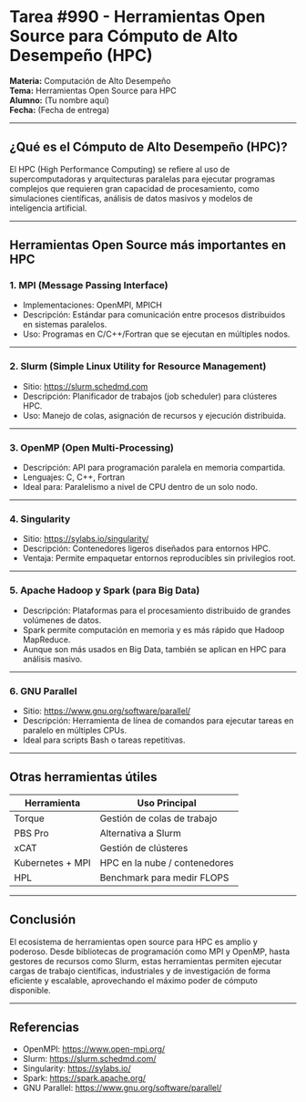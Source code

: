 # Tarea #990 - Herramientas Open Source para Cómputo de Alto Desempeño (HPC)

**Materia:** Computación de Alto Desempeño  
**Tema:** Herramientas Open Source para HPC  
**Alumno:** (Tu nombre aquí)  
**Fecha:** (Fecha de entrega)

---

## ¿Qué es el Cómputo de Alto Desempeño (HPC)?

El HPC (High Performance Computing) se refiere al uso de supercomputadoras y arquitecturas paralelas para ejecutar programas complejos que requieren gran capacidad de procesamiento, como simulaciones científicas, análisis de datos masivos y modelos de inteligencia artificial.

---

## Herramientas Open Source más importantes en HPC

### 1. MPI (Message Passing Interface)

- Implementaciones: OpenMPI, MPICH
- Descripción: Estándar para comunicación entre procesos distribuidos en sistemas paralelos.
- Uso: Programas en C/C++/Fortran que se ejecutan en múltiples nodos.

---

### 2. Slurm (Simple Linux Utility for Resource Management)

- Sitio: https://slurm.schedmd.com
- Descripción: Planificador de trabajos (job scheduler) para clústeres HPC.
- Uso: Manejo de colas, asignación de recursos y ejecución distribuida.

---

### 3. OpenMP (Open Multi-Processing)

- Descripción: API para programación paralela en memoria compartida.
- Lenguajes: C, C++, Fortran
- Ideal para: Paralelismo a nivel de CPU dentro de un solo nodo.

---

### 4. Singularity

- Sitio: https://sylabs.io/singularity/
- Descripción: Contenedores ligeros diseñados para entornos HPC.
- Ventaja: Permite empaquetar entornos reproducibles sin privilegios root.

---

### 5. Apache Hadoop y Spark (para Big Data)

- Descripción: Plataformas para el procesamiento distribuido de grandes volúmenes de datos.
- Spark permite computación en memoria y es más rápido que Hadoop MapReduce.
- Aunque son más usados en Big Data, también se aplican en HPC para análisis masivo.

---

### 6. GNU Parallel

- Sitio: https://www.gnu.org/software/parallel/
- Descripción: Herramienta de línea de comandos para ejecutar tareas en paralelo en múltiples CPUs.
- Ideal para scripts Bash o tareas repetitivas.

---

## Otras herramientas útiles

| Herramienta        | Uso Principal                  |
|--------------------|--------------------------------|
| Torque             | Gestión de colas de trabajo    |
| PBS Pro            | Alternativa a Slurm            |
| xCAT               | Gestión de clústeres           |
| Kubernetes + MPI   | HPC en la nube / contenedores  |
| HPL                | Benchmark para medir FLOPS     |

---

## Conclusión

El ecosistema de herramientas open source para HPC es amplio y poderoso. Desde bibliotecas de programación como MPI y OpenMP, hasta gestores de recursos como Slurm, estas herramientas permiten ejecutar cargas de trabajo científicas, industriales y de investigación de forma eficiente y escalable, aprovechando el máximo poder de cómputo disponible.

---

## Referencias

- OpenMPI: https://www.open-mpi.org/
- Slurm: https://slurm.schedmd.com/
- Singularity: https://sylabs.io/
- Spark: https://spark.apache.org/
- GNU Parallel: https://www.gnu.org/software/parallel/
